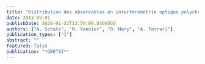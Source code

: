```yaml
---
title: "Distribution des observables en interférométrie optique polychromatique et impact sur la reconstruction d'images"
date: 2013-09-01
publishDate: 2020-01-22T13:50:09.840950Z
authors: ["A. Schutz", "M. Vannier", "D. Mary", "A. Ferrari"]
publication_types: ["1"]
abstract: ""
featured: false
publication: "*GRETSI*"
---
```


